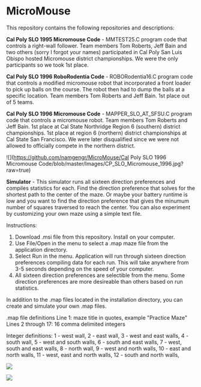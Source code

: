 # MicroMouse
This repository contains the following repositories and descriptions:

**Cal Poly SLO 1995 Micromouse Code** - MMTEST25.C program code that controls a right-wall follower. Team members Tom Roberts, Jeff Bain and two others (sorry I forgot your names) participated in Cal Poly San Luis Obispo hosted Micromouse district championships. We were the only participants so we took 1st place.

**Cal Poly SLO 1996 RoboRodentia Code** - ROBORodentia16.C program code that controls a modified micromouse robot that incorporated a front loader to pick up balls on the course. The robot then had to dump the balls at a specific location. Team members Tom Roberts and Jeff Bain. 1st place out of 5 teams.

**Cal Poly SLO 1996 Micromouse Code** - MAPPER_SLO_AT_SFSU.C program code that controls a micromouse robot. Team members Tom Roberts and Jeff Bain. 1st place at Cal State Northridge Region 6 (southern) district championships. 1st place at region 6 (northern) district championships at Cal State San Francisco. We were later disqualified since we were not allowed to officially compete in the northern district.

![](https://github.com/namgengr/MicroMouse/Cal Poly SLO 1996 Micromouse Code/blob/master/Images/CP_SLO_Micromouse_1996.jpg?raw=true)

**Simulator** - This simulator runs all sixteen direction preferences and compiles statistics for each. Find the direction preference that solves for the shortest path to the center of the maze. Or maybe your battery runtime is low and you want to find the direction preference that gives the minumum number of squares traversed to reach the center. You can also experiment by customizing your own maze using a simple text file.

Instructions:
1. Download .msi file from this repository. Install on your computer.
2. Use File/Open in the menu to select a .map maze file from the application directory.
3. Select Run in the menu. Application will run through sixteen direction preferences compiling data for each run. This will take anywhere from 3-5 seconds depending on the speed of your computer.
4. All sixteen direction preferences are selectible from the menu. Some direction preferences are more desireable than others based on run statistics.

In addition to the .map files located in the installation directory, you can create and simulate your own .map files.

.map file definitions
Line 1: maze title in quotes, example "Practice Maze"
Lines 2 through 17: 16 comma delimited integers

Integer definitions:
1 - west wall,
2 - east wall,
3 - west and east walls,
4 - south wall,
5 - west and south walls,
6 - south and east walls,
7 - west, south and east walls,
8 - north wall,
9 - west and north walls,
10 - east and north walls,
11 - west, east and north walls,
12 - south and north walls,

![](https://github.com/namgengr/MicroMouse/Simulator/blob/master/Images/solutiondone.gif?raw=true)

![](https://github.com/namgengr/MicroMouse/Simulator/blob/master/Images/shortest_path.gif?raw=true)
